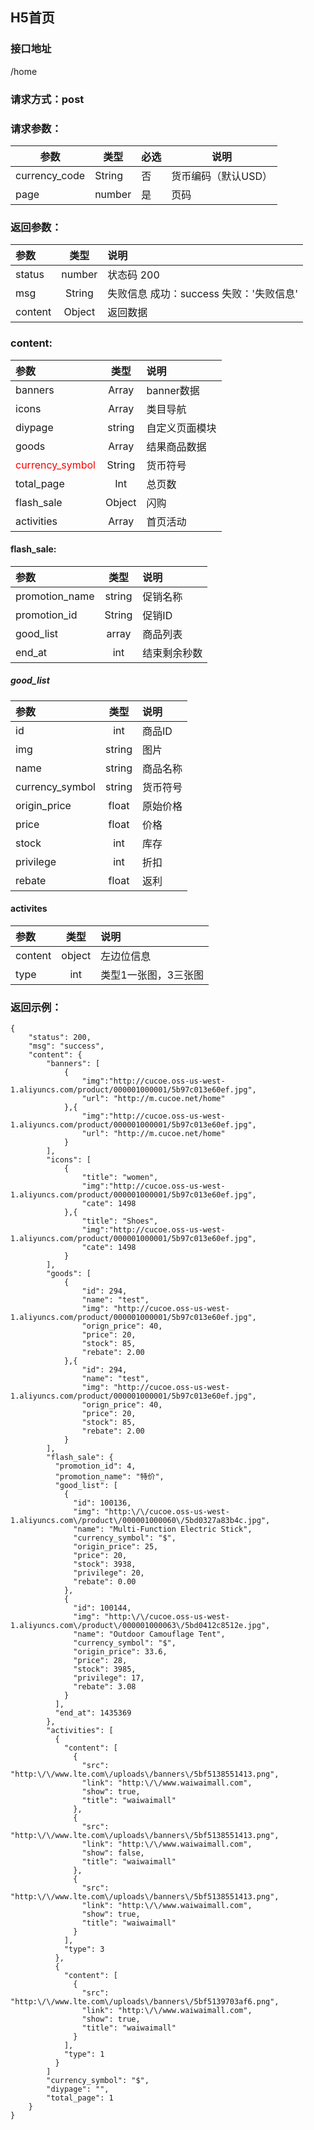 ## H5首页
### 接口地址
/home
### 请求方式：post
### 请求参数：
参数 | 类型 | 必选 | 说明
---|---|---|---
currency_code | String | 否 | 货币编码（默认USD）
| page | number | 是 | 页码 |
### 返回参数：
|参数 |  类型 | 说明|
| :--- |:---:| :---|
| status | number | 状态码  200 |
| msg | String | 失败信息 成功：success 失败：'失败信息'|
| content | Object | 返回数据  |
### content:
|参数 |  类型 | 说明|
| :--- |:---:| :---|
| banners | Array | banner数据 |
| icons | Array | 类目导航 |
| diypage | string | 自定义页面模块 |
| goods | Array | 结果商品数据 |
| <span style="color:red">currency_symbol</span> | String | 货币符号 |
| total_page | Int | 总页数 |
| flash_sale | Object |闪购|
| activities | Array |首页活动|
#### flash_sale:
|参数 |  类型 | 说明|
| :--- |:---:| :---|
|promotion_name|string|促销名称|
|promotion_id|String|促销ID|
|good_list|array|商品列表|
|end_at|int|结束剩余秒数|
##### good_list
|参数 |  类型 | 说明|
| :--- |:---:| :---|
|id|int|商品ID|
|img|string|图片|
|name|string|商品名称|
|currency_symbol|string|货币符号|
|origin_price|float|原始价格|
|price|float|价格
|stock|int|库存|
|privilege|int|折扣|
|rebate|float|返利|
#### activites
|参数 |  类型 | 说明|
| :--- |:---:| :---|
|content|object|左边位信息|
|type|int|类型1一张图，3三张图|

### 返回示例：
```
{
    "status": 200,
    "msg": "success",
    "content": {
        "banners": [
            {
                "img":"http://cucoe.oss-us-west-1.aliyuncs.com/product/000001000001/5b97c013e60ef.jpg",
                "url": "http://m.cucoe.net/home"
            },{
                "img":"http://cucoe.oss-us-west-1.aliyuncs.com/product/000001000001/5b97c013e60ef.jpg",
                "url": "http://m.cucoe.net/home"
            }
        ],
        "icons": [
            {
                "title": "women",
                "img":"http://cucoe.oss-us-west-1.aliyuncs.com/product/000001000001/5b97c013e60ef.jpg",
                "cate": 1498
            },{
                "title": "Shoes",
                "img":"http://cucoe.oss-us-west-1.aliyuncs.com/product/000001000001/5b97c013e60ef.jpg",
                "cate": 1498
            }
        ],
        "goods": [
            {
                "id": 294,
                "name": "test",
                "img": "http://cucoe.oss-us-west-1.aliyuncs.com/product/000001000001/5b97c013e60ef.jpg",
                "orign_price": 40,
                "price": 20,
                "stock": 85,
                "rebate": 2.00
            },{
                "id": 294,
                "name": "test",
                "img": "http://cucoe.oss-us-west-1.aliyuncs.com/product/000001000001/5b97c013e60ef.jpg",
                "orign_price": 40,
                "price": 20,
                "stock": 85,
                "rebate": 2.00
            }
        ],
        "flash_sale": {
          "promotion_id": 4,
          "promotion_name": "特价",
          "good_list": [
            {
              "id": 100136,
              "img": "http:\/\/cucoe.oss-us-west-1.aliyuncs.com\/product\/000001000060\/5bd0327a83b4c.jpg",
              "name": "Multi-Function Electric Stick",
              "currency_symbol": "$",
              "origin_price": 25,
              "price": 20,
              "stock": 3938,
              "privilege": 20,
              "rebate": 0.00
            },
            {
              "id": 100144,
              "img": "http:\/\/cucoe.oss-us-west-1.aliyuncs.com\/product\/000001000063\/5bd0412c8512e.jpg",
              "name": "Outdoor Camouflage Tent",
              "currency_symbol": "$",
              "origin_price": 33.6,
              "price": 28,
              "stock": 3985,
              "privilege": 17,
              "rebate": 3.08
            }
          ],
          "end_at": 1435369
        },
        "activities": [
          {
            "content": [
              {
                "src": "http:\/\/www.lte.com\/uploads\/banners\/5bf5138551413.png",
                "link": "http:\/\/www.waiwaimall.com",
                "show": true,
                "title": "waiwaimall"
              },
              {
                "src": "http:\/\/www.lte.com\/uploads\/banners\/5bf5138551413.png",
                "link": "http:\/\/www.waiwaimall.com",
                "show": false,
                "title": "waiwaimall"
              },
              {
                "src": "http:\/\/www.lte.com\/uploads\/banners\/5bf5138551413.png",
                "link": "http:\/\/www.waiwaimall.com",
                "show": true,
                "title": "waiwaimall"
              }
            ],
            "type": 3
          },
          {
            "content": [
              {
                "src": "http:\/\/www.lte.com\/uploads\/banners\/5bf5139703af6.png",
                "link": "http:\/\/www.waiwaimall.com",
                "show": true,
                "title": "waiwaimall"
              }
            ],
            "type": 1
          }
        ]
        "currency_symbol": "$",
        "diypage": "",
        "total_page": 1
    }
}
```
